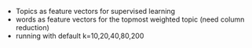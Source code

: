 - Topics as feature vectors for supervised learning
- words as feature vectors for the topmost weighted topic (need column reduction)
- running with default k=10,20,40,80,200